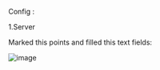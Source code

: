 Config :

1.Server

Marked this points and filled this text fields:

![image](https://github.com/janek1842/NetCamps/assets/56090710/ccaa2e70-a2f9-4de4-a6dc-38db4b3bdca8)
